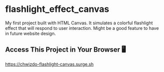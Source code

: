 # flashlight_effect_canvas

My first project built with HTML Canvas. It simulates a colorful flashlight effect that will respond to user interaction. Might be a good feature to have in future website design.

## Access This Project in Your Browser 🖥

https://chwizdo-flashlight-canvas.surge.sh
